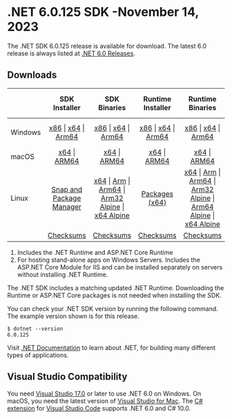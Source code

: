 # .NET 6.0.125 SDK -November 14, 2023

The .NET SDK 6.0.125 release is available for download. The latest 6.0 release is always listed at [.NET 6.0 Releases](../README.md).

## Downloads

|           | SDK Installer                        | SDK Binaries                 | Runtime Installer                                        | Runtime Binaries                                 | ASP.NET Core Runtime           |Windows Desktop Runtime          |
| --------- | :------------------------------------------:     | :----------------------:                 | :---------------------------:                            | :-------------------------:                      | :-----------------:            | :-----------------:            |
| Windows   | [x86][dotnet-sdk-win-x86.exe] \| [x64][dotnet-sdk-win-x64.exe] \| [Arm64][dotnet-sdk-win-arm64.exe] | [x86][dotnet-sdk-win-x86.zip] \| [x64][dotnet-sdk-win-x64.zip] \|  [Arm64][dotnet-sdk-win-arm64.zip] | [x86][dotnet-runtime-win-x86.exe] \| [x64][dotnet-runtime-win-x64.exe] \| [Arm64][dotnet-runtime-win-arm64.exe] | [x86][dotnet-runtime-win-x86.zip] \| [x64][dotnet-runtime-win-x64.zip] \| [Arm64][dotnet-runtime-win-arm64.zip] | [x86][aspnetcore-runtime-win-x86.exe] \| [x64][aspnetcore-runtime-win-x64.exe] \|; [Hosting Bundle][dotnet-hosting-win.exe] | [x86][windowsdesktop-runtime-win-x86.exe] \| [x64][windowsdesktop-runtime-win-x64.exe] \| [Arm64][windowsdesktop-runtime-win-arm64.exe] |
| macOS     | [x64][dotnet-sdk-osx-x64.pkg] \| [ARM64][dotnet-sdk-osx-arm64.pkg] | [x64][dotnet-sdk-osx-x64.tar.gz] \| [ARM64][dotnet-sdk-osx-arm64.tar.gz]  | [x64][dotnet-runtime-osx-x64.pkg] \| [ARM64][dotnet-runtime-osx-arm64.pkg] | [x64][dotnet-runtime-osx-x64.tar.gz] \| [ARM64][dotnet-runtime-osx-arm64.tar.gz]| [x64][aspnetcore-runtime-osx-x64.tar.gz] \| [ARM64][aspnetcore-runtime-osx-arm64.tar.gz] | - |
| Linux     |  [Snap and Package Manager](../install-linux.md)  | [x64][dotnet-sdk-linux-x64.tar.gz] \| [Arm][dotnet-sdk-linux-arm.tar.gz]  \| [Arm64][dotnet-sdk-linux-arm64.tar.gz] \| [Arm32 Alpine][dotnet-sdk-linux-musl-arm.tar.gz]  \| [x64 Alpine][dotnet-sdk-linux-musl-x64.tar.gz] | [Packages (x64)][linux-packages] | [x64][dotnet-runtime-linux-x64.tar.gz] \| [Arm][dotnet-runtime-linux-arm.tar.gz] \| [Arm64][dotnet-runtime-linux-arm64.tar.gz] \| [Arm32 Alpine][dotnet-runtime-linux-musl-arm.tar.gz] \| [Arm64 Alpine][dotnet-runtime-linux-musl-arm64.tar.gz] \| [x64 Alpine][dotnet-runtime-linux-musl-x64.tar.gz]  | [x64][aspnetcore-runtime-linux-x64.tar.gz]  \| [Arm][aspnetcore-runtime-linux-arm.tar.gz] \| [Arm64][aspnetcore-runtime-linux-arm64.tar.gz] \| [x64 Alpine][aspnetcore-runtime-linux-musl-x64.tar.gz] | - |
|  | [Checksums][checksums-sdk]                             | [Checksums][checksums-sdk]                                      | [Checksums][checksums-runtime]                             | [Checksums][checksums-runtime]  | [Checksums][checksums-runtime]  | [Checksums][checksums-runtime] |

1. Includes the .NET Runtime and ASP.NET Core Runtime
2. For hosting stand-alone apps on Windows Servers. Includes the ASP.NET Core Module for IIS and can be installed separately on servers without installing .NET Runtime.

The .NET SDK includes a matching updated .NET Runtime. Downloading the Runtime or ASP.NET Core packages is not needed when installing the SDK.

You can check your .NET SDK version by running the following command. The example version shown is for this release.

```console
$ dotnet --version
6.0.125
```

Visit [.NET Documentation](https://learn.microsoft.com/dotnet/core/) to learn about .NET, for building many different types of applications.

## Visual Studio Compatibility

You need [Visual Studio 17.0](https://visualstudio.microsoft.com) or later to use .NET 6.0 on Windows. On macOS, you need the latest version of [Visual Studio for Mac](https://visualstudio.microsoft.com/vs/mac/). The [C# extension](https://code.visualstudio.com/docs/languages/dotnet) for [Visual Studio Code](https://code.visualstudio.com/) supports .NET 6.0 and C# 10.0.

[checksums-runtime]: https://builds.dotnet.microsoft.com/dotnet/checksums/6.0.25-sha.txt
[checksums-sdk]: https://builds.dotnet.microsoft.com/dotnet/checksums/6.0.25-sha.txt

[linux-packages]: ../install-linux.md

[//]: # ( Runtime 6.0.25)
[dotnet-runtime-linux-arm.tar.gz]: https://download.visualstudio.microsoft.com/download/pr/bcc7110a-a76f-405c-a563-be1658136d7d/770dbe55fd315be7254166747a96e21f/dotnet-runtime-6.0.25-linux-arm.tar.gz
[dotnet-runtime-linux-arm64.tar.gz]: https://download.visualstudio.microsoft.com/download/pr/c5ebe66a-1815-4cdf-a099-af89dbf370b8/8162d0068512e14f69325d18ce10acb3/dotnet-runtime-6.0.25-linux-arm64.tar.gz
[dotnet-runtime-linux-musl-arm.tar.gz]: https://download.visualstudio.microsoft.com/download/pr/485f2b5d-be74-4731-ae40-59ea5a890f38/e5d7cee2bf37e72081bcd855c44ca3bb/dotnet-runtime-6.0.25-linux-musl-arm.tar.gz
[dotnet-runtime-linux-musl-arm64.tar.gz]: https://download.visualstudio.microsoft.com/download/pr/914eb79c-36f6-45c3-9213-ace71f41188c/30764f52a6baf659a495d753ae889ca0/dotnet-runtime-6.0.25-linux-musl-arm64.tar.gz
[dotnet-runtime-linux-musl-x64.tar.gz]: https://download.visualstudio.microsoft.com/download/pr/bffc3e31-f40e-4dbd-ad02-37efa3f1a4a7/3d8d26b93cb8f78330b8a781fea4aa0b/dotnet-runtime-6.0.25-linux-musl-x64.tar.gz
[dotnet-runtime-linux-x64.tar.gz]: https://download.visualstudio.microsoft.com/download/pr/0e8de3f9-7fda-46b7-9337-a3709c8e385d/bc29c53eb79fda25abb0fb9be60c6a22/dotnet-runtime-6.0.25-linux-x64.tar.gz
[dotnet-runtime-osx-arm64.pkg]: https://download.visualstudio.microsoft.com/download/pr/1d0efabd-953a-44db-9e8e-5516d9c3f7cd/e4d405c3cd216ae471fb22c139b5c153/dotnet-runtime-6.0.25-osx-arm64.pkg
[dotnet-runtime-osx-arm64.tar.gz]: https://download.visualstudio.microsoft.com/download/pr/5bb1393b-ffe1-4961-8d42-7272611a0399/6cb74b96d854a95fe4d42c62d359427c/dotnet-runtime-6.0.25-osx-arm64.tar.gz
[dotnet-runtime-osx-x64.pkg]: https://download.visualstudio.microsoft.com/download/pr/f66ae4da-025f-49bb-b0b9-25e427e6a788/6472b834c6780084eff11fd798308380/dotnet-runtime-6.0.25-osx-x64.pkg
[dotnet-runtime-osx-x64.tar.gz]: https://download.visualstudio.microsoft.com/download/pr/bb33d6bf-748c-47b0-8077-962fef12afc8/8a0fbc979b8bded0b4538d08e8f92916/dotnet-runtime-6.0.25-osx-x64.tar.gz
[dotnet-runtime-win-arm64.exe]: https://download.visualstudio.microsoft.com/download/pr/029addec-0abe-4761-b1b0-f9ef8b8680c3/c1b9fe178e0eb08a2c38cd3e00202226/dotnet-runtime-6.0.25-win-arm64.exe
[dotnet-runtime-win-arm64.zip]: https://download.visualstudio.microsoft.com/download/pr/98dc8b8f-0a00-4adc-a7d7-469ccb6aba9c/c5defc235ab8e73716a4dbcc46e4526c/dotnet-runtime-6.0.25-win-arm64.zip
[dotnet-runtime-win-x64.exe]: https://download.visualstudio.microsoft.com/download/pr/955c1f8b-93d8-4c32-9380-6dd18f69a135/44efbec986e7d078395ba9e45cf0e607/dotnet-runtime-6.0.25-win-x64.exe
[dotnet-runtime-win-x64.zip]: https://download.visualstudio.microsoft.com/download/pr/d0eb988c-2e83-491c-b6f9-1af4c4d113af/43656032bb9e515d85818c87ba91ba86/dotnet-runtime-6.0.25-win-x64.zip
[dotnet-runtime-win-x86.exe]: https://download.visualstudio.microsoft.com/download/pr/af5234d4-8cf2-4f95-895a-cc9c5ce9f904/0bfee492f05b560030716ee066dce3fb/dotnet-runtime-6.0.25-win-x86.exe
[dotnet-runtime-win-x86.zip]: https://download.visualstudio.microsoft.com/download/pr/b6ae306f-17f7-442c-a202-54803b12485d/b37005edf0d03214fa67436d140a7813/dotnet-runtime-6.0.25-win-x86.zip

[//]: # ( WindowsDesktop 6.0.25)
[windowsdesktop-runtime-win-arm64.exe]: https://download.visualstudio.microsoft.com/download/pr/b87f26d1-3e82-4df1-983a-42300f6830ec/24feae0309a1c6cd0fc8c10a20f3bdce/windowsdesktop-runtime-6.0.25-win-arm64.exe
[windowsdesktop-runtime-win-x64.exe]: https://download.visualstudio.microsoft.com/download/pr/52d6ef78-d4ec-4713-9e01-eb8e77276381/e58f307cda1df61e930209b13ecb47a4/windowsdesktop-runtime-6.0.25-win-x64.exe
[windowsdesktop-runtime-win-x86.exe]: https://download.visualstudio.microsoft.com/download/pr/33eced41-f212-46df-bb2f-12d4b891e667/f55a4581dd72a971f21e9562816c7430/windowsdesktop-runtime-6.0.25-win-x86.exe

[//]: # ( ASP 6.0.25)
[aspnetcore-runtime-linux-arm.tar.gz]: https://download.visualstudio.microsoft.com/download/pr/88cf902b-08e0-4329-b2cf-7d0ab104d97d/287edc7e830d810424d62f6efc5c577a/aspnetcore-runtime-6.0.25-linux-arm.tar.gz
[aspnetcore-runtime-linux-arm64.tar.gz]: https://download.visualstudio.microsoft.com/download/pr/8f085f4e-ce83-494f-add1-7e6d4e04f90e/398b661de84bda4d74b5c04fa709eadb/aspnetcore-runtime-6.0.25-linux-arm64.tar.gz
[aspnetcore-runtime-linux-musl-x64.tar.gz]: https://download.visualstudio.microsoft.com/download/pr/8b0e3dbe-e970-4e8c-b4fd-db5245c8c021/c523986a6d8b880e5bac1a11a87c88a8/aspnetcore-runtime-6.0.25-linux-musl-x64.tar.gz
[aspnetcore-runtime-linux-x64.tar.gz]: https://download.visualstudio.microsoft.com/download/pr/0cf64d28-dec3-4553-b38d-8f526e6f64b0/0bf8e79d48da8cb4913bc1c969653e9a/aspnetcore-runtime-6.0.25-linux-x64.tar.gz
[aspnetcore-runtime-osx-arm64.tar.gz]: https://download.visualstudio.microsoft.com/download/pr/fab54ac5-5712-4c94-b9a7-68e18533b8ee/8197e36c3a2522e233e4d66c3a7b098b/aspnetcore-runtime-6.0.25-osx-arm64.tar.gz
[aspnetcore-runtime-osx-x64.tar.gz]: https://download.visualstudio.microsoft.com/download/pr/eb5d3ec0-10d3-4ed4-986a-9b350f200d7c/e59374e45f5f1be3c111f53c7e2ebb32/aspnetcore-runtime-6.0.25-osx-x64.tar.gz
[aspnetcore-runtime-win-x64.exe]: https://download.visualstudio.microsoft.com/download/pr/dc41dbfc-0cb2-453b-8e13-b96df87ec639/80632cb579c5dd86842224b9e6304221/aspnetcore-runtime-6.0.25-win-x64.exe
[aspnetcore-runtime-win-x86.exe]: https://download.visualstudio.microsoft.com/download/pr/25974def-24fd-4155-af11-7bf477cc1c7f/21f5291090d9d4040ad8522bbdf00cc6/aspnetcore-runtime-6.0.25-win-x86.exe
[dotnet-hosting-win.exe]: https://download.visualstudio.microsoft.com/download/pr/1fd87564-6bdb-4123-90dd-26488ec868c9/6c68988c310805bdcbb07b704fbe3e9d/dotnet-hosting-6.0.25-win.exe

[//]: # ( SDK 6.0.125)
[dotnet-sdk-linux-arm.tar.gz]: https://download.visualstudio.microsoft.com/download/pr/95c1dfc0-87b0-4501-a087-6ab48c0ecb7a/e5d0d8280f342f0fe3c0ecabe8da16f4/dotnet-sdk-6.0.125-linux-arm.tar.gz
[dotnet-sdk-linux-arm64.tar.gz]: https://download.visualstudio.microsoft.com/download/pr/1e3b6592-0a23-4e33-9a99-b566853dbfa2/5a2539eb598df7d1a78dccf7277d8dc1/dotnet-sdk-6.0.125-linux-arm64.tar.gz
[dotnet-sdk-linux-musl-arm.tar.gz]: https://download.visualstudio.microsoft.com/download/pr/0918c654-75d2-4cc0-8798-814a05072630/2514975fdc58a7c3a4ac0623b852fd67/dotnet-sdk-6.0.125-linux-musl-arm.tar.gz
[dotnet-sdk-linux-musl-x64.tar.gz]: https://download.visualstudio.microsoft.com/download/pr/4e0bd3f4-c19b-47a5-98f9-856cccb47f45/c1ba1dfead4c8ad823b07d65cf637c68/dotnet-sdk-6.0.125-linux-musl-x64.tar.gz
[dotnet-sdk-linux-x64.tar.gz]: https://download.visualstudio.microsoft.com/download/pr/84d8819b-f591-4e68-afcf-672248a10944/3cf79d3b59fedc18dad214e960b3139e/dotnet-sdk-6.0.125-linux-x64.tar.gz
[dotnet-sdk-osx-arm64.pkg]: https://download.visualstudio.microsoft.com/download/pr/59f69d9f-48ce-4c9d-b6a8-f38c30d6854c/d9a842f847698fb6e49a6bca429b3504/dotnet-sdk-6.0.125-osx-arm64.pkg
[dotnet-sdk-osx-arm64.tar.gz]: https://download.visualstudio.microsoft.com/download/pr/1414e405-7005-42b0-9694-51f9ed5da4b0/e983715e9cac95d28ac34bc8fcf20155/dotnet-sdk-6.0.125-osx-arm64.tar.gz
[dotnet-sdk-osx-x64.pkg]: https://download.visualstudio.microsoft.com/download/pr/f374cbcb-5386-4856-8e5e-150b9108d6d5/5f2777155c142a9d06fb40d20ef97da0/dotnet-sdk-6.0.125-osx-x64.pkg
[dotnet-sdk-osx-x64.tar.gz]: https://download.visualstudio.microsoft.com/download/pr/bcfa6cde-e617-4c83-928b-22e526ddefec/00e1299631767608be09df0fe51a12a5/dotnet-sdk-6.0.125-osx-x64.tar.gz
[dotnet-sdk-win-arm64.exe]: https://download.visualstudio.microsoft.com/download/pr/a86153c0-4f3d-4b0a-9ad7-3307c268b849/a5cd9f0b18d4f003d9fd2113929c988c/dotnet-sdk-6.0.125-win-arm64.exe
[dotnet-sdk-win-arm64.zip]: https://download.visualstudio.microsoft.com/download/pr/9aa7630e-2140-41d1-a96e-85ffa0affc35/a582e89d9ff7d2f3e1914cb54810a662/dotnet-sdk-6.0.125-win-arm64.zip
[dotnet-sdk-win-x64.exe]: https://download.visualstudio.microsoft.com/download/pr/9586e48b-349b-4dbe-9f05-f92fe03267c6/b9d2bd405044fe135ac73c85904e93ae/dotnet-sdk-6.0.125-win-x64.exe
[dotnet-sdk-win-x64.zip]: https://download.visualstudio.microsoft.com/download/pr/2359504b-328e-47ee-82bd-e90cea72abe8/9b535db2445026c2a8114a5608062c35/dotnet-sdk-6.0.125-win-x64.zip
[dotnet-sdk-win-x86.exe]: https://download.visualstudio.microsoft.com/download/pr/16aecfe7-915b-4ea7-9872-395313e1cfeb/39f1b69941f30fcc75a0307f4d3f9a9a/dotnet-sdk-6.0.125-win-x86.exe
[dotnet-sdk-win-x86.zip]: https://download.visualstudio.microsoft.com/download/pr/7c6cfeeb-516c-489b-8705-0a9288684f7a/709c053cbd549ea2e604b3b8ca46b159/dotnet-sdk-6.0.125-win-x86.zip
